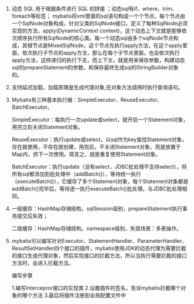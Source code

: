 1. 动态 SQL 用于根据条件进行 SQL 的拼接 ；动态sql有if、where、trim、foreach等标签； mybatis将xml里面的sql语句构成一个个节点，每个节点由一个SqlNode对象构成，针对父类的SqlNode接口，定义了每种SqlNode必须实现的方法，apply(DynamicContext context)，这个动态上下文就是能够依次顺序执行所有SqlNode的核心类。每一个动态sql由多个sqlNode节点构成，其根节点是MixedSqlNode，这个节点先执行apply方法，在这个apply里面，依次执行子节点的apply方法，那么在每个子节点里面，也会依次执行apply方法，这样递归的执行下去，而上下文，就是用来保存参数，构建动态sql的prepareStatement的参数，和保存最终生成sql的StringBuilder对象的。

2. 支持延迟加载，加载原理是生成代理对象,在对象方法调用时执行查询语句。

3. Mybatis有三种基本执行器：SimpleExecutor、ReuseExecutor、BatchExecutor。

   SimpleExecutor：每执行一次update或select，就开启一个Statement对象，用完立刻关闭Statement对象。

   ReuseExecutor：执行update或select，以sql作为key查找Statement对象，存在就使用，不存在就创建，用完后，不关闭Statement对象，而是放置于Map内，供下一次使用。简言之，就是重复使用Statement对象。

   BatchExecutor：执行update（没有select，JDBC批处理不支持select），将所有sql都添加到批处理中（addBatch()），等待统一执行（executeBatch()），它缓存了多个Statement对象，每个Statement对象都是addBatch()完毕后，等待逐一执行executeBatch()批处理。与JDBC批处理相同。

4. 一级缓存：HashMap存储结构，sqlSession级别，prepareStatement执行事务提交后失效；

   二级缓存：HashMap存储结构，namespace级别，失效场景：多表操作。

5. mybatis可以编写针对Executor、StatementHandler、ParameterHandler、ResultSetHandler四个接口的插件，mybatis使用JDK的动态代理为需要拦截的接口生成代理对象，然后实现接口的拦截方法，所以当执行需要拦截的接口方法时，会进入拦截方法。

   编写步骤

   1.编写Intercepror接口的实现类
   2.设置插件的签名，告诉mybatis拦截哪个对象的哪个方法
   3.最后将插件注册到全局配置文件中